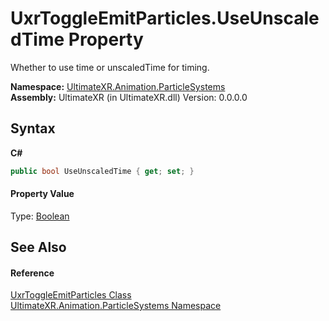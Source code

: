 # UxrToggleEmitParticles.UseUnscaledTime Property 
 

Whether to use time or unscaledTime for timing.

**Namespace:**&nbsp;<a href="N_UltimateXR_Animation_ParticleSystems">UltimateXR.Animation.ParticleSystems</a><br />**Assembly:**&nbsp;UltimateXR (in UltimateXR.dll) Version: 0.0.0.0

## Syntax

**C#**<br />
``` C#
public bool UseUnscaledTime { get; set; }
```


#### Property Value
Type: <a href="https://docs.microsoft.com/dotnet/api/system.boolean" target="_blank" rel="noopener noreferrer">Boolean</a>

## See Also


#### Reference
<a href="T_UltimateXR_Animation_ParticleSystems_UxrToggleEmitParticles">UxrToggleEmitParticles Class</a><br /><a href="N_UltimateXR_Animation_ParticleSystems">UltimateXR.Animation.ParticleSystems Namespace</a><br />
